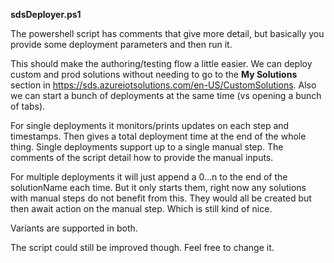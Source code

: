 **sdsDeployer.ps1**

The powershell script has comments that give more detail, but basically you provide some deployment parameters and then run it.

This should make the authoring/testing flow a little easier. We can deploy custom and prod solutions without needing to go to the **My Solutions** section in https://sds.azureiotsolutions.com/en-US/CustomSolutions. Also we can start a bunch of deployments at the same time (vs opening a bunch of tabs).

For single deployments it monitors/prints updates on each step and timestamps. Then gives a total deployment time at the end of the whole thing. Single deployments support up to a single manual step. The comments of the script detail how to provide the manual inputs.

For multiple deployments it will just append a 0...n to the end of the solutionName each time. But it only starts them, right now any solutions with manual steps do not benefit from this. They would all be created but then await action on the manual step. Which is still kind of nice.

Variants are supported in both.

The script could still be improved though. Feel free to change it.
